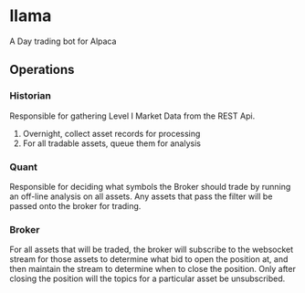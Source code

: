 # llama

A Day trading bot for Alpaca

## Operations

### Historian
Responsible for gathering Level I Market Data from the REST Api.
1. Overnight, collect asset records for processing
2. For all tradable assets, queue them for analysis


### Quant
Responsible for deciding what symbols the Broker should trade by running an off-line analysis on all assets.  Any assets that pass the filter will be passed onto the broker for trading.

### Broker
For all assets that will be traded, the broker will subscribe to the websocket stream for those assets to determine what bid to open the position at, and then maintain the stream to determine when to close the position.  Only after closing the position will the topics for a particular asset be unsubscribed.